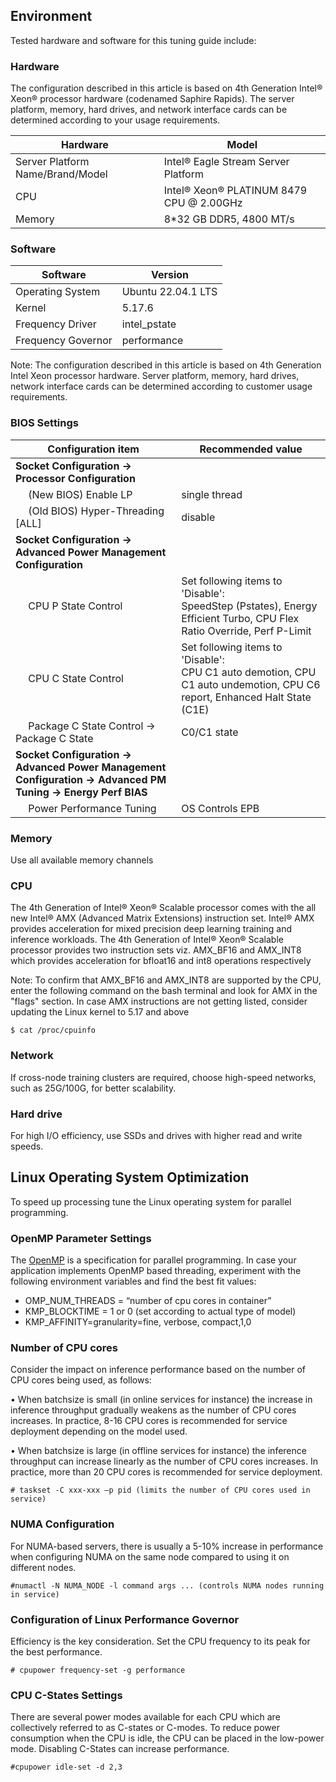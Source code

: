 
## Environment

Tested hardware and software for this tuning guide include:

### Hardware

The configuration described in this article is based on 4th Generation Intel® Xeon® processor hardware (codenamed Saphire Rapids). The server platform, memory, hard drives, and network interface cards can be determined according to your usage requirements.

| Hardware | Model |
|----------------------------------|------------------------------------|
| Server Platform Name/Brand/Model | Intel® Eagle Stream Server Platform |
| CPU | Intel® Xeon® PLATINUM 8479 CPU @ 2.00GHz | 
| Memory | 8*32 GB DDR5, 4800 MT/s | 

### Software

| Software | Version |
|------------------|-------------|
| Operating System | Ubuntu 22.04.1 LTS | 
| Kernel | 5.17.6 |
| Frequency Driver | intel_pstate |
| Frequency Governor | performance |

Note: The configuration described in this article is based on 4th Generation Intel Xeon processor hardware. Server platform, memory, hard drives, network interface cards can be determined according to customer usage requirements.  

### BIOS Settings

|Configuration item|Recommended value|
|------------------|-----------------|
| <b>Socket Configuration → Processor Configuration||
| &emsp; (New BIOS) Enable LP | single thread |
| &emsp; (Old BIOS) Hyper-Threading [ALL] | disable |
| <b>Socket Configuration → Advanced Power Management Configuration||
| &emsp; CPU P State Control | Set following items to 'Disable': <br> SpeedStep (Pstates), Energy Efficient Turbo, CPU Flex Ratio Override, Perf P-Limit |
| &emsp; CPU C State Control | Set following items to 'Disable': <br> CPU C1 auto demotion, CPU C1 auto undemotion, CPU C6 report, Enhanced Halt State (C1E) |
| &emsp; Package C State Control → Package C State | C0/C1 state |
| <b>Socket Configuration → Advanced Power Management Configuration → Advanced PM Tuning → Energy Perf BIAS||
| &emsp; Power Performance Tuning | OS Controls EPB |

### Memory

Use all available memory channels

### CPU

The 4th Generation of Intel&reg; Xeon&reg; Scalable processor comes with the all new Intel&reg; AMX (Advanced Matrix Extensions) instruction set. Intel&reg; AMX provides acceleration for mixed precision deep learning training and inference workloads. The 4th Generation of Intel&reg; Xeon&reg; Scalable processor provides two instruction sets viz. AMX_BF16 and AMX_INT8 which provides acceleration for bfloat16 and int8 operations respectively

Note:  To confirm that AMX_BF16 and AMX_INT8 are supported by the CPU, enter the following command on the bash terminal and look for AMX in the "flags" section. In case AMX instructions are not getting listed, consider updating the Linux kernel to 5.17 and above

```
$ cat /proc/cpuinfo
```

### Network

If cross-node training clusters are required, choose high-speed networks, such as 25G/100G, for better scalability.

### Hard drive

For high I/O efficiency, use SSDs and drives with higher read and write speeds.

## Linux Operating System Optimization

To speed up processing tune the Linux operating system for parallel programming.

### OpenMP Parameter Settings

The [OpenMP](https://www.openmp.org/) is a specification for parallel programming.  In case your application implements OpenMP based threading, experiment with the following environment variables and find the best fit values:

- OMP_NUM_THREADS = &ldquo;number of cpu cores in container&rdquo;
- KMP_BLOCKTIME = 1 or 0 (set according to actual type of model)
- KMP_AFFINITY=granularity=fine, verbose, compact,1,0

### Number of CPU cores

Consider the impact on inference performance based on the number of CPU cores being used, as follows:

&bull; When batchsize is small (in online services for instance) the increase in inference throughput gradually weakens as the number of CPU cores increases.  In practice, 8-16 CPU cores is recommended for service deployment depending on the model used.

&bull; When batchsize is large (in offline services for instance) the inference throughput can increase linearly as the number of CPU cores increases.  In practice, more than 20 CPU cores is recommended for service deployment.

``` # taskset -C xxx-xxx –p pid (limits the number of CPU cores used in service) ```

### NUMA Configuration

For NUMA-based servers, there is usually a 5-10% increase in performance when configuring NUMA on the same node compared to using it on different nodes.

``` #numactl -N NUMA_NODE -l command args ... (controls NUMA nodes running in service) ```

### Configuration of Linux Performance Governor

Efficiency is the key consideration.  Set the CPU frequency to its peak for the best performance.

``` # cpupower frequency-set -g performance ```

### CPU C-States Settings

There are several power modes available for each CPU which are collectively referred to as C-states or C-modes.  To reduce power consumption when the CPU is idle, the CPU can be placed in the low-power mode.  Disabling C-States can increase performance.

``` #cpupower idle-set -d 2,3 ```

